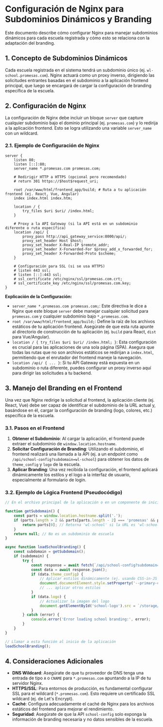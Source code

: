# Configuración de Nginx para Subdominios Dinámicos y Branding

Este documento describe cómo configurar Nginx para manejar subdominios dinámicos para cada escuela registrada y cómo esto se relaciona con la adaptación del branding.

## 1. Concepto de Subdominios Dinámicos

Cada escuela registrada en el sistema tendrá un subdominio único (ej. `wl-school.promesas.com`). Nginx actuará como un proxy inverso, dirigiendo las solicitudes entrantes basadas en el subdominio a la aplicación frontend principal, que luego se encargará de cargar la configuración de branding específica de la escuela.

## 2. Configuración de Nginx

La configuración de Nginx debe incluir un bloque `server` que capture cualquier subdominio bajo el dominio principal (ej. `promesas.com`) y lo redirija a la aplicación frontend. Esto se logra utilizando una variable `server_name` con un wildcard.

### 2.1. Ejemplo de Configuración de Nginx

```nginx
server {
    listen 80;
    listen [::]:80;
    server_name *.promesas.com promesas.com;

    # Redirigir HTTP a HTTPS (opcional pero recomendado)
    # return 301 https://$host$request_uri;

    root /var/www/html/frontend_app/build; # Ruta a tu aplicación frontend (ej. React, Vue, Angular)
    index index.html index.htm;

    location / {
        try_files $uri $uri/ /index.html;
    }

    # Proxy a la API Gateway (si la API está en un subdominio diferente o ruta específica)
    location /api/ {
        proxy_pass http://api_gateway_service:8000/api/;
        proxy_set_header Host $host;
        proxy_set_header X-Real-IP $remote_addr;
        proxy_set_header X-Forwarded-For $proxy_add_x_forwarded_for;
        proxy_set_header X-Forwarded-Proto $scheme;
    }

    # Configuración para SSL (si se usa HTTPS)
    # listen 443 ssl;
    # listen [::]:443 ssl;
    # ssl_certificate /etc/nginx/ssl/promesas.com.crt;
    # ssl_certificate_key /etc/nginx/ssl/promesas.com.key;
}
```

**Explicación de la Configuración:**

*   `server_name *.promesas.com promesas.com;`: Este directiva le dice a Nginx que este bloque `server` debe manejar cualquier solicitud para `promesas.com` y cualquier subdominio bajo `*.promesas.com`.
*   `root /var/www/html/frontend_app/build;`: Define la raíz de los archivos estáticos de tu aplicación frontend. Asegúrate de que esta ruta apunte al directorio de construcción de tu aplicación (ej. `build` para React, `dist` para Vue/Angular).
*   `location / { try_files $uri $uri/ /index.html; }`: Esta configuración es crucial para las aplicaciones de una sola página (SPA). Asegura que todas las rutas que no son archivos estáticos se redirijan a `index.html`, permitiendo que el enrutador del frontend maneje la navegación.
*   `location /api/ { ... }`: Si tu API Gateway está expuesta en un subdominio o ruta diferente, puedes configurar un proxy inverso aquí para dirigir las solicitudes a tu backend.

## 3. Manejo del Branding en el Frontend

Una vez que Nginx redirige la solicitud al frontend, la aplicación cliente (ej. React, Vue) debe ser capaz de identificar el subdominio de la URL actual y, basándose en él, cargar la configuración de branding (logo, colores, etc.) específica de la escuela.

### 3.1. Pasos en el Frontend

1.  **Obtener el Subdominio**: Al cargar la aplicación, el frontend puede extraer el subdominio de `window.location.hostname`.
2.  **Solicitar Configuración de Branding**: Utilizando el subdominio, el frontend realizará una llamada a la API (ej. a un endpoint como `/api/school-config?subdomain=wl-school`) para obtener los datos de `theme_config` y `logo` de la escuela.
3.  **Aplicar Branding**: Una vez recibida la configuración, el frontend aplicará dinámicamente los estilos y el logo a la interfaz de usuario, especialmente al formulario de login.

### 3.2. Ejemplo de Lógica Frontend (Pseudocódigo)

```javascript
// En el archivo principal de la aplicación o en un componente de inicialización

function getSubdomain() {
    const parts = window.location.hostname.split('.');
    if (parts.length > 2 && parts[parts.length - 2] === 'promesas' && parts[parts.length - 1] === 'com') {
        return parts[0]; // Retorna 'wl-school' si la URL es 'wl-school.promesas.com'
    }
    return null; // No es un subdominio de escuela
}

async function loadSchoolBranding() {
    const subdomain = getSubdomain();
    if (subdomain) {
        try {
            const response = await fetch(`/api/school-config?subdomain=${subdomain}`);
            const data = await response.json();
            if (data.theme_config) {
                // Aplicar estilos dinámicamente (ej. usando CSS-in-JS o variables CSS)
                document.documentElement.style.setProperty('--primary-color', data.theme_config.primaryColor);
                // ... aplicar otros estilos
            }
            if (data.logo) {
                // Actualizar la imagen del logo
                document.getElementById('school-logo').src = `/storage/${data.logo}`;
            }
        } catch (error) {
            console.error('Error loading school branding:', error);
        }
    }
}

// Llamar a esta función al inicio de la aplicación
loadSchoolBranding();
```

## 4. Consideraciones Adicionales

*   **DNS Wildcard**: Asegúrate de que tu proveedor de DNS tenga una entrada de tipo `A` o `CNAME` para `*.promesas.com` apuntando a la IP de tu servidor Nginx.
*   **HTTPS/SSL**: Para entornos de producción, es fundamental configurar SSL para el wildcard (`*.promesas.com`). Esto requiere un certificado SSL wildcard (ej. de Let's Encrypt).
*   **Caché**: Configura adecuadamente el caché de Nginx para los archivos estáticos del frontend para mejorar el rendimiento.
*   **Seguridad**: Asegúrate de que la API `school-config` solo exponga la información de branding necesaria y no datos sensibles de la escuela.